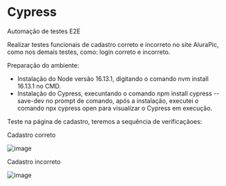 # Cypress
Automação de testes E2E

Realizar testes funcionais de cadastro correto e incorreto no site AluraPic, como nos demais testes, como: login correto e incorreto.

Preparação do ambiente:
- Instalação do Node versão 16.13.1, digitando o comando nvm install 16.13.1 no CMD. 
- Instalação do Cypress, execuntando o comando npm install cypress --save-dev no prompt de comando, após a instalação, executei o comando npx cypress open para visualizar o Cypress em execução.

Teste na página de cadastro, teremos a sequência de verificaçãoes:

Cadastro correto

![image](https://github.com/NajaraGF/Cypress/assets/93666690/6df58151-b0e5-43b0-af27-ba9f15caeb3d)



Cadastro incorreto

![image](https://github.com/NajaraGF/Cypress/assets/93666690/73a072f2-e175-401b-9447-21ac8fd17c7d)





 
